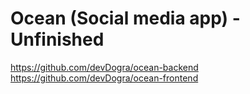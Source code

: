 # Ocean (Social media app) - Unfinished
https://github.com/devDogra/ocean-backend
https://github.com/devDogra/ocean-frontend

